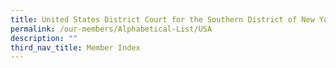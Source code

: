 ```yaml
---
title: United States District Court for the Southern District of New York
permalink: /our-members/Alphabetical-List/USA
description: ""
third_nav_title: Member Index
---
```


